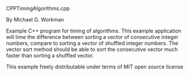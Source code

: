 CPPTimingAlgorithms.cpp

By Michael G. Workman

Example C++ program for timing of algorithms. This example application will time the difference
between sorting a vector of consecutive integer numbers, compare to sorting a vector of shuffled
integer numbers. The vector sort method should be able to sort the consecutive vector much
faster than sorting a shuffled vector.

This example freely distributable under terms of MIT open source license
